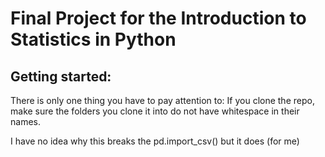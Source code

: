 # Final Project for the Introduction to Statistics in Python

## Getting started:

There is only one thing you have to pay attention to:
If you clone the repo, make sure the folders you clone it into do not have whitespace in their names.

I have no idea why this breaks the pd.import_csv() but it does (for me)
